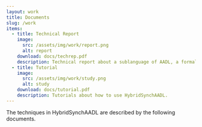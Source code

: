 ```yaml
---
layout: work
title: Documents 
slug: /work
items:
  - title: Technical Report 
    image:
      src: /assets/img/work/report.png
      alt: report 
    download: docs/techrep.pdf 
    description: Technical report about a sublanguage of AADL, a formal semantics, and HybridSynchAADL tool description. 
  - title: Tutorial 
    image:
      src: /assets/img/work/study.png
      alt: study 
    download: docs/tutorial.pdf
    description: Tutorials about how to use HybridSynchAADL. 
---
```

The techniques in HybridSynchAADL are described by the following documents.
<br />
<br />
